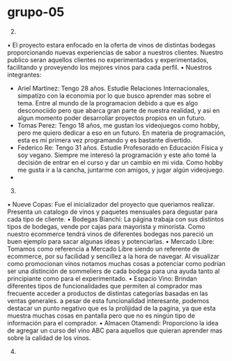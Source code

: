 # grupo-05
2)
• El proyecto estara enfocado en la oferta de vinos de distintas bodegas proporcionando nuevas experiencias de sabor a nuestros clientes. Nuestro publico seran aquellos clientes no experimentados y experimentados, facilitando y proveyendo los mejores vinos para cada perfil. 
• Nuestros integrantes: 
 - Ariel Martinez: Tengo 28 años. Estudie Relaciones Internacionales, simpatizo con la economia por lo que busco aprender mas sobre el tema. Entre al mundo de la programacion debido a que es algo desconociido pero que abarca gran parte de nuestra realidad, y asi en algun momento poder desarrollar proyectos propios en un futuro.
 - Tomas Perez: Tengo 18 años, me gustan los videojuegos como hobby, pero me quiero dedicar a eso en un futuro. En materia de programación, esta es mi primera vez programando y es bastante divertido.
 - Federico Re: Tengo 31 años. Estudie Profesorado en Educación Física y soy vegano. Siempre me interesó la programación y este año tomé la decisión de entrar en el curso y dar un cambio en mi vida. Como hobby me gusta ir a la cancha, juntarme con amigos, y jugar algún videojuego.
 - 

3)
• Nueve Copas: Fue el inicializador del proyecto que queriamos realizar. Presenta un catalogo de vinos y paquetes mensuales para degustar para cada tipo de cliente.
• Bodegas Bianchi: La página trabaja con sus distintos tipos de bodegas, vende por cajas para mayorista y minorista. Como nuestro ecommerce tendrá vinos de diferentes bodegas nos pareció un buen ejemplo para sacar algunas ideas y potenciarlas.
• Mercado Libre: Tomamos como referencia a Mercado Libre siendo un referente de ecommerce, por su facilidad y sencillez a la hora de navegar. 
Al visualizar como promocionan vinos notamos muchas cosas a potenciar como podrían ser una distinción de sommeliers de cada bodega para una ayuda tanto al principiante como para el experimentado.
• Espacio Vino: Brindan diferentes tipos de funcionalidades que permiten al comprador mas frecuente acceder a productos de distintas categorías basadas en las ventas generales.
a pesar de esta funcionalidad interesante, podemos destacar un punto negativo que es la prolijidad de la pagina, ya que esta muestra muchas cosas en pantalla pero que no es ningún tipo de información para el comprador.
• Almacen Otamendi: Proporciono la idea de agregar un curso del vino ABC para aquellos que quieran aprender mas sobre la calidad de los vinos.

4)



